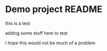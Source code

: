 # Demo project README 

this is a test 

adding some stuff here to test

I hope this would not be much of a problem 